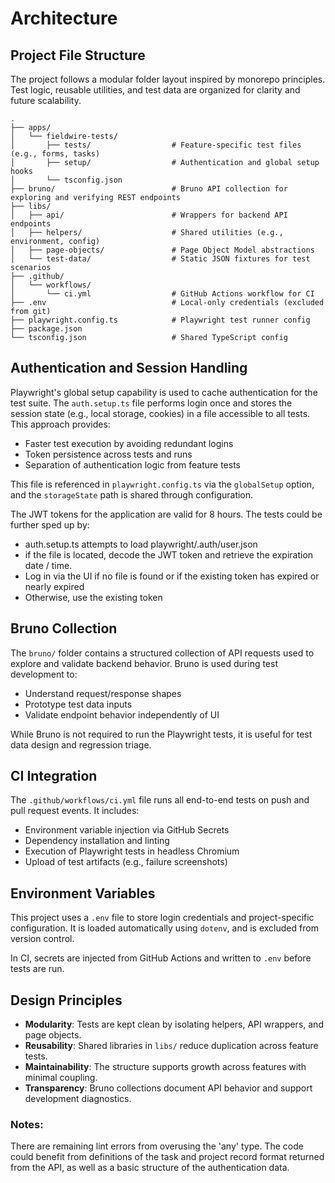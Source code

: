 # Architecture

## Project File Structure

The project follows a modular folder layout inspired by monorepo principles. Test logic, reusable utilities, and test data are organized for clarity and future scalability.

```
.
├── apps/
│   └── fieldwire-tests/
│       ├── tests/                  # Feature-specific test files (e.g., forms, tasks)
│       ├── setup/                  # Authentication and global setup hooks
│       └── tsconfig.json
├── bruno/                          # Bruno API collection for exploring and verifying REST endpoints
├── libs/
│   ├── api/                        # Wrappers for backend API endpoints
│   ├── helpers/                    # Shared utilities (e.g., environment, config)
│   ├── page-objects/               # Page Object Model abstractions
│   └── test-data/                  # Static JSON fixtures for test scenarios
├── .github/
│   └── workflows/
│       └── ci.yml                  # GitHub Actions workflow for CI
├── .env                            # Local-only credentials (excluded from git)
├── playwright.config.ts            # Playwright test runner config
├── package.json
└── tsconfig.json                   # Shared TypeScript config
```

## Authentication and Session Handling

Playwright's global setup capability is used to cache authentication for the test suite. The `auth.setup.ts` file performs login once and stores the session state (e.g., local storage, cookies) in a file accessible to all tests. This approach provides:

- Faster test execution by avoiding redundant logins
- Token persistence across tests and runs
- Separation of authentication logic from feature tests

This file is referenced in `playwright.config.ts` via the `globalSetup` option, and the `storageState` path is shared through configuration.

The JWT tokens for the application are valid for 8 hours. The tests 
could be further sped up by:
* auth.setup.ts attempts to load playwright/.auth/user.json
* if the file is located, decode the JWT token and retrieve the expiration 
  date / time.
* Log in via the UI if no file is found or if the existing token has 
  expired or nearly expired 
* Otherwise, use the existing token

## Bruno Collection

The `bruno/` folder contains a structured collection of API requests used to explore and validate backend behavior. Bruno is used during test development to:

- Understand request/response shapes
- Prototype test data inputs
- Validate endpoint behavior independently of UI

While Bruno is not required to run the Playwright tests, it is useful for test data design and regression triage.

## CI Integration

The `.github/workflows/ci.yml` file runs all end-to-end tests on push and pull request events. It includes:

- Environment variable injection via GitHub Secrets
- Dependency installation and linting
- Execution of Playwright tests in headless Chromium
- Upload of test artifacts (e.g., failure screenshots)

## Environment Variables

This project uses a `.env` file to store login credentials and project-specific configuration. It is loaded automatically using `dotenv`, and is excluded from version control.

In CI, secrets are injected from GitHub Actions and written to `.env` before tests are run.

## Design Principles

- **Modularity**: Tests are kept clean by isolating helpers, API wrappers, and page objects.
- **Reusability**: Shared libraries in `libs/` reduce duplication across feature tests.
- **Maintainability**: The structure supports growth across features with minimal coupling.
- **Transparency**: Bruno collections document API behavior and support development diagnostics.


### Notes:

There are remaining lint errors from overusing the 'any' type. The code could 
benefit from definitions of the task and project record format returned from 
the API, as well as a basic structure of the authentication data.
